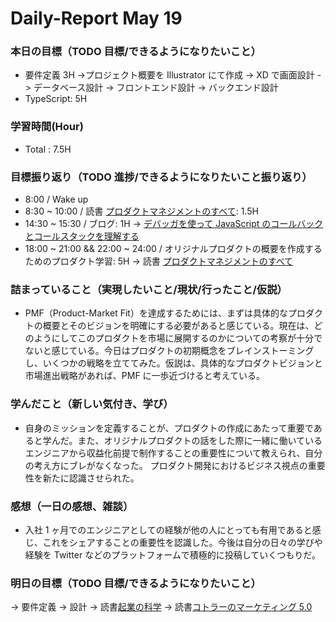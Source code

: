 # Daily-Report May 19

### 本日の目標（TODO 目標/できるようになりたいこと）

-   要件定義 3H
    ->プロジェクト概要を Illustrator にて作成
    -> XD で画面設計
    -> データベース設計
    -> フロントエンド設計
    -> バックエンド設計
-   TypeScript: 5H

### 学習時間(Hour)

-   Total : 7.5H

### 目標振り返り（TODO 進捗/できるようになりたいこと振り返り）

-   8:00 / Wake up
-   8:30 ~ 10:00 / 読書 [プロダクトマネジメントのすべて](https://amzn.asia/d/3fHb4kD): 1.5H
-   14:30 ~ 15:30 / ブログ: 1H
    -> [デバッガを使って JavaScript のコールバックとコールスタックを理解する](https://qiita.com/arihori13/items/e8872356578f1e5afa05)
-   18:00 ~ 21:00 && 22:00 ~ 24:00 / オリジナルプロダクトの概要を作成するためのプロダクト学習: 5H
    -> 読書 [プロダクトマネジメントのすべて](https://amzn.asia/d/3fHb4kD)

### 詰まっていること（実現したいこと/現状/行ったこと/仮説）

-   PMF（Product-Market Fit）を達成するためには、まずは具体的なプロダクトの概要とそのビジョンを明確にする必要があると感じている。現在は、どのようにしてこのプロダクトを市場に展開するのかについての考察が十分でないと感じている。今日はプロダクトの初期概念をブレインストーミングし、いくつかの戦略を立ててみた。仮説は、具体的なプロダクトビジョンと市場進出戦略があれば、PMF に一歩近づけると考えている。

### 学んだこと（新しい気付き、学び）

-   自身のミッションを定義することが、プロダクトの作成にあたって重要であると学んだ。また、オリジナルプロダクトの話をした際に一緒に働いているエンジニアから収益化前提で制作することの重要性について教えられ、自分の考え方にブレがなくなった。
    プロダクト開発におけるビジネス視点の重要性を新たに認識させられた。

### 感想（一日の感想、雑談）

-   入社 1 ヶ月でのエンジニアとしての経験が他の人にとっても有用であると感じ、これをシェアすることの重要性を認識した。今後は自分の日々の学びや経験を Twitter などのプラットフォームで積極的に投稿していくつもりだ。

### 明日の目標（TODO 目標/できるようになりたいこと）

-> 要件定義
-> 設計
-> 読書[起業の科学](https://amzn.asia/d/0dWNU9t)
-> 読書[コトラーのマーケティング 5.0](https://amzn.asia/d/01CzRAC)
